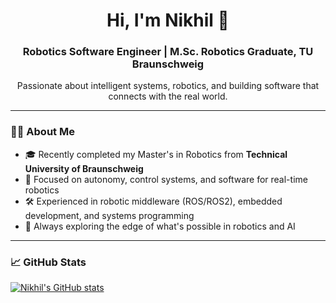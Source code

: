 <h1 align="center">Hi, I'm Nikhil 👋</h1>
<h3 align="center">Robotics Software Engineer | M.Sc. Robotics Graduate, TU Braunschweig</h3>

<p align="center">
    Passionate about intelligent systems, robotics, and building software that connects with the real world.
</p>

---

### 👨‍💻 About Me

- 🎓 Recently completed my Master's in Robotics from <strong>Technical University of Braunschweig</strong>  
- 🤖 Focused on autonomy, control systems, and software for real-time robotics  
- 🛠️ Experienced in robotic middleware (ROS/ROS2), embedded development, and systems programming  
- 🚀 Always exploring the edge of what's possible in robotics and AI  

---

### 📈 GitHub Stats

[![Nikhil's GitHub stats](https://github-readme-stats.vercel.app/api?username=Nikhil-Singhal-06&show_icons=true&theme=transparent)](https://github.com/Nikhil-Singhal-06/github-readme-stats)
